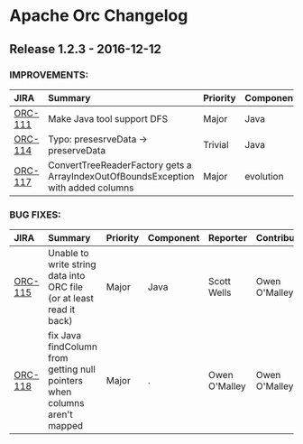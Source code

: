 
<!---
# Licensed to the Apache Software Foundation (ASF) under one
# or more contributor license agreements.  See the NOTICE file
# distributed with this work for additional information
# regarding copyright ownership.  The ASF licenses this file
# to you under the Apache License, Version 2.0 (the
# "License"); you may not use this file except in compliance
# with the License.  You may obtain a copy of the License at
#
#     http://www.apache.org/licenses/LICENSE-2.0
#
# Unless required by applicable law or agreed to in writing, software
# distributed under the License is distributed on an "AS IS" BASIS,
# WITHOUT WARRANTIES OR CONDITIONS OF ANY KIND, either express or implied.
# See the License for the specific language governing permissions and
# limitations under the License.
-->
# Apache Orc Changelog

## Release 1.2.3 - 2016-12-12



### IMPROVEMENTS:

| JIRA | Summary | Priority | Component | Reporter | Contributor |
|:---- |:---- | :--- |:---- |:---- |:---- |
| [ORC-111](https://issues.apache.org/jira/browse/ORC-111) | Make Java tool support DFS |  Major | Java | Junegunn Choi | Junegunn Choi |
| [ORC-114](https://issues.apache.org/jira/browse/ORC-114) | Typo: presesrveData → preserveData |  Trivial | Java | Seth Fitzsimmons | Seth Fitzsimmons |
| [ORC-117](https://issues.apache.org/jira/browse/ORC-117) | ConvertTreeReaderFactory gets a ArrayIndexOutOfBoundsException with added columns |  Major | evolution | Owen O\'Malley | Owen O\'Malley |


### BUG FIXES:

| JIRA | Summary | Priority | Component | Reporter | Contributor |
|:---- |:---- | :--- |:---- |:---- |:---- |
| [ORC-115](https://issues.apache.org/jira/browse/ORC-115) | Unable to write string data into ORC file (or at least read it back) |  Major | Java | Scott Wells | Owen O\'Malley |
| [ORC-118](https://issues.apache.org/jira/browse/ORC-118) | fix Java findColumn from getting null pointers when columns aren\'t mapped |  Major | . | Owen O\'Malley | Owen O\'Malley |


